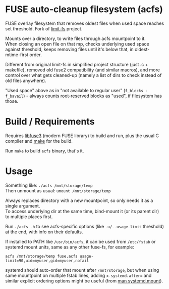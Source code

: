 FUSE auto-cleanup filesystem (acfs)
===================================

FUSE overlay filesystem that removes oldest files when used space
reaches set threshold. Fork of [limit-fs] project.

Mounts over a directory, to write files through acfs mountpoint to it.\
When closing an open file on that mp, checks underlying used space against
threshold, keeps removing files until it's below that, in oldest-mtime-first order.

Different from original limit-fs in simplified project structure
(just .c + makefile), removed old fuse2 compatibility (and similar macros),
and more control over what gets cleaned-up (namely a list of dirs to check
instead of old files anywhere).

"Used space" above as in "not available to regular user" (`f_blocks - f_bavail`) -
always counts root-reserved blocks as "used", if filesystem has those.

[limit-fs]: https://github.com/piuma/limit-fs


# Build / Requirements

Requires [libfuse3] (modern FUSE library) to build and run,
plus the usual C compiler and [make] for the build.

Run `make` to build `acfs` binary, that's it.

[libfuse3]: https://github.com/libfuse/libfuse
[make]: https://www.gnu.org/software/make


# Usage

Something like: `./acfs /mnt/storage/temp`\
Then unmount as usual: `umount /mnt/storage/temp`

Always replaces directory with a new mountpoint, so only needs it as a single argument.\
To access underlying dir at the same time, bind-mount it (or its parent dir)
to multiple places first.

Run `./acfs -h` to see acfs-specific options
(like `-u/--usage-limit` threshold) at the end, with info on their defaults.

If installed to PATH like `/usr/bin/acfs`, it can be used from `/etc/fstab`
or systemd mount units, same as any other fuse-fs, for example:
```
acfs /mnt/storage/temp fuse.acfs usage-limit=90,uid=myuser,gid=myuser,nofail
```

systemd should auto-order that mount after `/mnt/storage`,
but when using same mountpoint on multiple fstab lines, adding `x-systemd.after=`
and similar explicit ordering options might be useful (from [man systemd.mount]).

[man systemd.mount]: https://man.archlinux.org/man/systemd.mount.5
